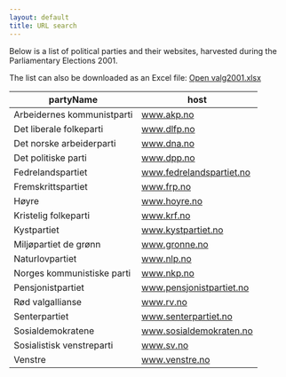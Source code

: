 ```yaml
---
layout: default
title: URL search
---
```


Below is a list of political parties and their websites, harvested during the Parliamentary Elections 2001.

The list can also be downloaded as an Excel file: [Open valg2001.xlsx](valg2001.xlsx)

| partyName    | host   |
| ------------ | ------ |
| Arbeidernes kommunistparti | www.akp.no |
| Det liberale folkeparti | www.dlfp.no |
| Det norske arbeiderparti | www.dna.no |
| Det politiske parti | www.dpp.no |
| Fedrelandspartiet | www.fedrelandspartiet.no |
| Fremskrittspartiet | www.frp.no |
| Høyre | www.hoyre.no |
| Kristelig folkeparti | www.krf.no |
| Kystpartiet | www.kystpartiet.no |
| Miljøpartiet de grønn | www.gronne.no |
| Naturlovpartiet | www.nlp.no |
| Norges kommunistiske parti | www.nkp.no |
| Pensjonistpartiet | www.pensjonistpartiet.no |
| Rød valgallianse | www.rv.no |
| Senterpartiet | www.senterpartiet.no |
| Sosialdemokratene | www.sosialdemokraten.no |
| Sosialistisk venstreparti | www.sv.no |
| Venstre | www.venstre.no |